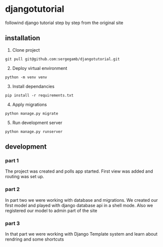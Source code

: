 # djangotutorial
followind django tutorial step by step from the original site
## installation
1. Clone project
```
git pull git@github.com:sergegamb/djangotutorial.git
```
2. Deploy virtual environment
```
python -m venv venv
```
3. Install dependancies
```
pip install -r requirements.txt
```
4. Apply migrations
```
python manage.py migrate
```
5. Run development server
```
python manage.py runserver
```
## development
### part 1
The project was created and polls app started. First view was added and routing was set up.
### part 2
In part two we were working with database and migrations. We created our first model and played with django database api in a shell mode. Also we registered our model to admin part of the site
### part 3
In that part we were working with Django Template system and learn about rendring and some shortcuts
